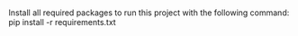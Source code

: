 ###
Install all required packages to run this project with the following command:
pip install -r requirements.txt